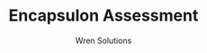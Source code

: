 --- 
layout: portfolio 
title: Encapsulon Assessment 
subtitle: Wren Solutions
permalink: /assessment/
background-image: "/images/assessment_Home_vtv0cw_c_scale,w_1517.png"
about:
    company-name: Wren Solutions
    company-description: >
        Wren Solutions has over 30 years of experience working with many of the largest retailers in the world.  Wren understands the nuances and challenges faced in retail and is uniquely equipped to help solve problems. 

        Wren provides audit software and other physical security solutions helping Retail Loss Prevention Professionals become heroes in their retail organizations. 
brief:
    brief-description: |
        Wren was shipping a physical security appliance called "Encapsulon" targeted at retailers and schools. Encapsulon included an auditing application called "Assessment". The auditing application was kind of like a survey application (think Survey Monkey). The original version of the Assessment application was not successful in the market.

        The CEO of the company wanted to provide a version of Encapsulon using the Software-as-a-Service ("SaaS") distribution model. Much of the Encapsulon product suite had to be located on the customer premises as it was controlling security cameras and badge readers. The Assessment application did not require any physical equipment, so it was the best candidate to be released as a SaaS application. The company was also changing its sales and marketing to focus more heavily on the retail market.

        I lead the team that implemented the new Encapsulon Assessment solution. The team was comprised of 5 .NET developers, 2 product managers, 2 QA engineers, and several contractors that did performance testing.
    
solution:
    solution-description: |
        We built a SaaS version of the Assessment application targeted at retail loss prevention professionals. According to Wikipedia, retail loss prevention is a set of practices employed by retail companies to preserve profit. Profit preservation is any business activity specifically designed to reduce preventable losses. A preventable loss is any business cost caused by deliberate or inadvertent human actions, colloquially known as "shrinkage".

        The solution was a web application that allowed a Loss Prevention ("LP") auditor to manage the auditing process, including: creating audits, conducting/scheduling audits, and reporting on audit performance. The Conduct function of the application was optimized for an iPad tablet.

    solution-images-description: The following screen shots show the richness of the user interface.
    solution-images:
        -   src: "/images/assessment_Home_vtv0cw_c_scale,w_1517.png"
            alt: Assessment Home
        -   src: "/images/assessment Audit Activity.png"
            alt: ""
        -   src: "/images/assessment edit Q3 2011.png"
            alt: ""
        -   src: "/images/assessment conduct Loss Prevention.png"
            alt: ""
        -   src: "/images/assessment Audit Trends By Business Unit Report.png"
            alt: ""
technology:
    technology-description: |
        This project was built in Microsoft Visual Studio.
    technology-logos:
        -   src:    "/images/logo-visualstudio.png" 
            alt:    "Logo"
recommendation:
    recommendation-header: Remarks
    recommendation-description: |
        **"Mark brings a holistic, pragmatic approach to creating and delivering market-driven products. His abilities range from building effective in-house teams to successfully managing outside resources, for both highly specialized projects as well as turn-key development. His business expertise is invaluable to companies that want to maximize their R&D investment. Mark provides value across organizations: he’s an expert at solving complex problems, synthesizing market requirements and working collaboratively to deliver results. "**

        Amelia Fusaro, President of Wren Solutions

---